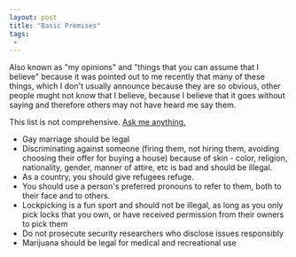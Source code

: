 ```yaml
---
layout: post
title: "Basic Premises"
tags:
 -
---
```


Also known as "my opinions" and "things that you can assume that I believe" because it was pointed out to me recently that many of these things, which I don't usually announce because they are so obvious, other people mught not know that I believe, because I believe that it goes without saying and therefore others may not have heard me say them.

This list is not comprehensive. [Ask me anything.](https://twitter.com/compiledwrong)

- Gay marriage should be legal
- Discriminating against someone (firing them, not hiring them, avoiding choosing their offer for buying a house) because of skin - color, religion, nationality, gender, manner of attire, etc is bad and should be illegal.
- As a country, you should give refugees refuge.
- You should use a person's preferred pronouns to refer to them, both to their face and to others.
- Lockpicking is a fun sport and should not be illegal, as long as you only pick locks that you own, or have received permission from their owners to pick them
- Do not prosecute security researchers who disclose issues responsibly
- Marijuana should be legal for medical and recreational use
